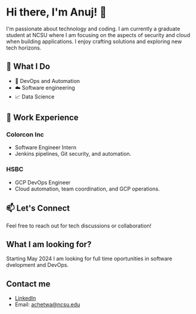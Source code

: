 # Hi there, I'm Anuj! 👋

I'm passionate about technology and coding. I am currently a graduate student at NCSU where I am focusing on the aspects of security and cloud when building applications. I enjoy crafting solutions and exploring new tech horizons.

## 🌟 What I Do

- 🚀 DevOps and Automation
- ☁️ Software engineering
- 📈 Data Science

## 💼 Work Experience

### Colorcon Inc
- Software Engineer Intern
- Jenkins pipelines, Git security, and automation.

### HSBC
- GCP DevOps Engineer
- Cloud automation, team coordination, and GCP operations.

## 📫 Let's Connect

Feel free to reach out for tech discussions or collaboration!

## What I am looking for?

Starting May 2024 I am looking for full time oportunities in software dvelopment and DevOps.

## Contact me 
- [LinkedIn](https://www.linkedin.com/in/anuj-chetwani/)
- Email: achetwa@ncsu.edu
